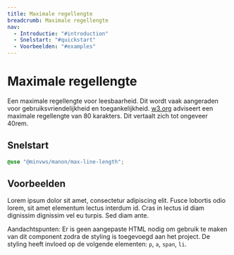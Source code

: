 ```yaml
---
title: Maximale regellengte
breadcrumb: Maximale regellengte
nav:
  - Introductie: "#introduction"
  - Snelstart: "#quickstart"
  - Voorbeelden: "#examples"
---
```


<h1 id="introduction">Maximale regellengte</h1>

Een maximale regellengte voor leesbaarheid. Dit wordt vaak aangeraden voor
gebruiksvriendelijkheid en toegankelijkheid.
[w3.org](https://www.w3.org/TR/WCAG21/#visual-presentation) adviseert een
maximale regellengte van 80 karakters. Dit vertaalt zich tot ongeveer 40rem.

<h2 id="quickstart">Snelstart</h2>

```scss
@use "@minvws/manon/max-line-length";
```

<h2 id="examples">Voorbeelden</h2>

Lorem ipsum dolor sit amet, consectetur adipiscing elit. Fusce lobortis odio
lorem, sit amet elementum lectus interdum id. Cras in lectus id diam dignissim
dignissim vel eu turpis. Sed diam ante.

<p class="explanation">
  <span>Aandachtspunten:</span>
  Er is geen aangepaste HTML nodig om gebruik te maken van dit component zodra de
  styling is toegevoegd aan het project. De styling heeft invloed op de volgende
  elementen: <code>p</code>, <code>a</code>, <code>span</code>, <code>li</code>.
</p>
